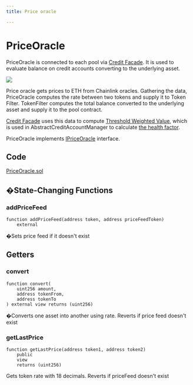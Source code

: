 ```yaml
---
title: Price oracle

---
```


# PriceOracle

PriceOracle is connected to each pool via [Credit Facade](../credit/architecture#creditfacade). It is used to evaluate balance on credit accounts converting to the underlying asset.

![](/images/oracle/oraclescheme.png)

Price oracle gets prices to ETH from Chainlink oracles. Gathering the data, PriceOracle computes the rate between two tokens and supply it to Token Filter. TokenFilter computes the total balance converted to the underlying asset and supply it to the pool contract.

[Credit Facade](../credit/architecture#creditfacade)  uses this data to compute [Threshold Weighted Value](../credit/risk.md#threshold-wighted-value), which is used in AbstractCreditAccountManager to calculate [the health factor](../credit/architecture).

PriceOracle implements [IPriceOracle](https://github.com/Gearbox-protocol/gearbox-v2/blob/master/contracts/interfaces/IPriceOracle.sol) interface.

## Code

[PriceOracle.sol](https://github.com/Gearbox-protocol/gearbox-contracts/blob/master/contracts/oracles/PriceOracle.sol)

## �State-Changing Functions

### addPriceFeed

```
function addPriceFeed(address token, address priceFeedToken)
    external
```

�Sets price feed if it doesn't exist

## Getters

### convert

```
function convert(
    uint256 amount,
    address tokenFrom,
    address tokenTo
) external view returns (uint256)
```

�Converts one asset into another using rate. Reverts if price feed doesn't exist

### getLastPrice

```
function getLastPrice(address token1, address token2)
    public
    view
    returns (uint256)
```

Gets token rate with 18 decimals. Reverts if priceFeed doesn't exist



